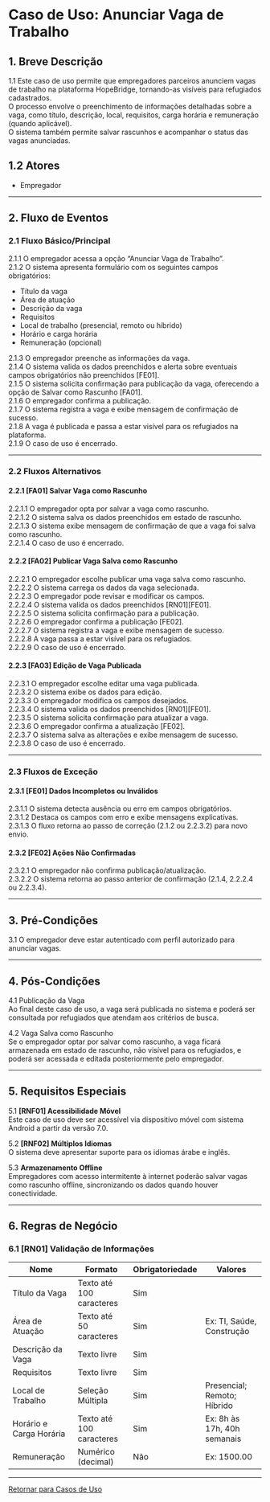 # Caso de Uso: Anunciar Vaga de Trabalho

## 1. Breve Descrição

1.1 Este caso de uso permite que empregadores parceiros anunciem vagas de trabalho na plataforma HopeBridge, tornando-as visíveis para refugiados cadastrados.  
O processo envolve o preenchimento de informações detalhadas sobre a vaga, como título, descrição, local, requisitos, carga horária e remuneração (quando aplicável).  
O sistema também permite salvar rascunhos e acompanhar o status das vagas anunciadas.

## 1.2 Atores

- Empregador

---

## 2. Fluxo de Eventos

### 2.1 Fluxo Básico/Principal

2.1.1 O empregador acessa a opção “Anunciar Vaga de Trabalho”.  
2.1.2 O sistema apresenta formulário com os seguintes campos obrigatórios:
- Título da vaga  
- Área de atuação  
- Descrição da vaga  
- Requisitos  
- Local de trabalho (presencial, remoto ou híbrido)  
- Horário e carga horária  
- Remuneração (opcional)

2.1.3 O empregador preenche as informações da vaga.  
2.1.4 O sistema valida os dados preenchidos e alerta sobre eventuais campos obrigatórios não preenchidos [FE01].  
2.1.5 O sistema solicita confirmação para publicação da vaga, oferecendo a opção de Salvar como Rascunho [FA01].  
2.1.6 O empregador confirma a publicação.  
2.1.7 O sistema registra a vaga e exibe mensagem de confirmação de sucesso.  
2.1.8 A vaga é publicada e passa a estar visível para os refugiados na plataforma.  
2.1.9 O caso de uso é encerrado.

---

### 2.2 Fluxos Alternativos

#### 2.2.1 [FA01] Salvar Vaga como Rascunho

2.2.1.1 O empregador opta por salvar a vaga como rascunho.  
2.2.1.2 O sistema salva os dados preenchidos em estado de rascunho.  
2.2.1.3 O sistema exibe mensagem de confirmação de que a vaga foi salva como rascunho.  
2.2.1.4 O caso de uso é encerrado.

#### 2.2.2 [FA02] Publicar Vaga Salva como Rascunho

2.2.2.1 O empregador escolhe publicar uma vaga salva como rascunho.  
2.2.2.2 O sistema carrega os dados da vaga selecionada.  
2.2.2.3 O empregador pode revisar e modificar os campos.  
2.2.2.4 O sistema valida os dados preenchidos [RN01][FE01].  
2.2.2.5 O sistema solicita confirmação para a publicação.  
2.2.2.6 O empregador confirma a publicação [FE02].  
2.2.2.7 O sistema registra a vaga e exibe mensagem de sucesso.  
2.2.2.8 A vaga passa a estar visível para os refugiados.  
2.2.2.9 O caso de uso é encerrado.

#### 2.2.3 [FA03] Edição de Vaga Publicada

2.2.3.1 O empregador escolhe editar uma vaga publicada.  
2.2.3.2 O sistema exibe os dados para edição.  
2.2.3.3 O empregador modifica os campos desejados.  
2.2.3.4 O sistema valida os dados preenchidos [RN01][FE01].  
2.2.3.5 O sistema solicita confirmação para atualizar a vaga.  
2.2.3.6 O empregador confirma a atualização [FE02].  
2.2.3.7 O sistema salva as alterações e exibe mensagem de sucesso.  
2.2.3.8 O caso de uso é encerrado.

---

### 2.3 Fluxos de Exceção

#### 2.3.1 [FE01] Dados Incompletos ou Inválidos

2.3.1.1 O sistema detecta ausência ou erro em campos obrigatórios.  
2.3.1.2 Destaca os campos com erro e exibe mensagens explicativas.  
2.3.1.3 O fluxo retorna ao passo de correção (2.1.2 ou 2.2.3.2) para novo envio.

#### 2.3.2 [FE02] Ações Não Confirmadas

2.3.2.1 O empregador não confirma publicação/atualização.  
2.3.2.2 O sistema retorna ao passo anterior de confirmação (2.1.4, 2.2.2.4 ou 2.2.3.4).

---

## 3. Pré-Condições

3.1 O empregador deve estar autenticado com perfil autorizado para anunciar vagas.

---

## 4. Pós-Condições

4.1 Publicação da Vaga  
Ao final deste caso de uso, a vaga será publicada no sistema e poderá ser consultada por refugiados que atendam aos critérios de busca.

4.2 Vaga Salva como Rascunho  
Se o empregador optar por salvar como rascunho, a vaga ficará armazenada em estado de rascunho, não visível para os refugiados, e poderá ser acessada e editada posteriormente pelo empregador.

---

## 5. Requisitos Especiais

5.1 **[RNF01] Acessibilidade Móvel**  
Este caso de uso deve ser acessível via dispositivo móvel com sistema Android a partir da versão 7.0.

5.2 **[RNF02] Múltiplos Idiomas**  
O sistema deve apresentar suporte para os idiomas árabe e inglês.

5.3 **Armazenamento Offline**  
Empregadores com acesso intermitente à internet poderão salvar vagas como rascunho offline, sincronizando os dados quando houver conectividade.

---

## 6. Regras de Negócio

### 6.1 [RN01] Validação de Informações

| Nome                    | Formato                 | Obrigatoriedade | Valores                            |
|-------------------------|-------------------------|------------------|-------------------------------------|
| Título da Vaga          | Texto até 100 caracteres | Sim              |                                     |
| Área de Atuação         | Texto até 50 caracteres  | Sim              | Ex: TI, Saúde, Construção           |
| Descrição da Vaga       | Texto livre              | Sim              |                                     |
| Requisitos              | Texto livre              | Sim              |                                     |
| Local de Trabalho       | Seleção Múltipla         | Sim              | Presencial; Remoto; Híbrido         |
| Horário e Carga Horária | Texto até 100 caracteres | Sim              | Ex: 8h às 17h, 40h semanais         |
| Remuneração             | Numérico (decimal)       | Não              | Ex: 1500.00                         |


---

[Retornar para Casos de Uso](casos_de_uso.md)